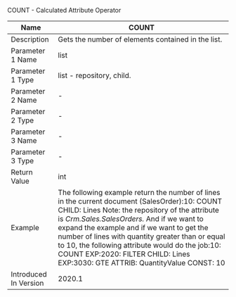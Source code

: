 COUNT - Calculated Attribute Operator  

| Name                  | COUNT                                                        |
| --------------------- | ------------------------------------------------------------ |
| Description           | Gets the number of elements contained in the list.           |
| Parameter 1 Name      | list                                                         |
| Parameter 1 Type      | list - repository, child.                                    |
| Parameter 2 Name      | -                                                            |
| Parameter 2 Type      | -                                                            |
| Parameter 3 Name      | -                                                            |
| Parameter 3 Type      | -                                                            |
| Return Value          | int                                                          |
| Example               | The following example return the number of lines in the current document (SalesOrder):10: COUNT CHILD: Lines Note: the repository of the attribute is *Crm.Sales.SalesOrders.* And if we want to expand the example and if we want to get the number of  lines with quantity greater than or equal to 10, the following attribute would do the job:10: COUNT EXP:2020: FILTER CHILD: Lines EXP:3030: GTE ATTRIB: QuantityValue CONST: 10 |
| Introduced In Version | 2020.1                                                       |


